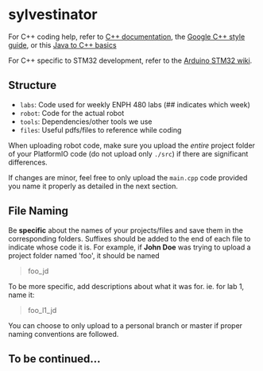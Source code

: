 # sylvestinator

For C++ coding help, refer to [C++ documentation](https://devdocs.io/cpp/), the [Google C++ style guide](https://google.github.io/styleguide/cppguide.html), or this [Java to C++ basics](https://horstmann.com/ccj2/ccjapp3.html)

For C++ specific to STM32 development, refer to the [Arduino STM32 wiki](https://github.com/stm32duino/wiki/wiki).

## Structure

* `labs`: Code used for weekly ENPH 480 labs (## indicates which week)
* `robot`: Code for the actual robot
* `tools`: Dependencies/other tools we use
* `files`: Useful pdfs/files to reference while coding

When uploading robot code, make sure you upload the _entire_ project folder of your PlatformIO code (do not upload only `./src`) if there are significant differences.

If changes are minor, feel free to only upload the `main.cpp` code provided you name it properly as detailed in the next section.

## File Naming
Be __specific__ about the names of your projects/files and save them in the corresponding folders. Suffixes should be added to the end of each file to indicate whose code it is.
For example, if __John Doe__ was trying to upload a project folder named 'foo', it should be named
> foo_jd

To be more specific, add descriptions about what it was for. ie. for lab 1, name it:
> foo_l1_jd

You can choose to only upload to a personal branch or master if proper naming conventions are followed.

## To be continued...
